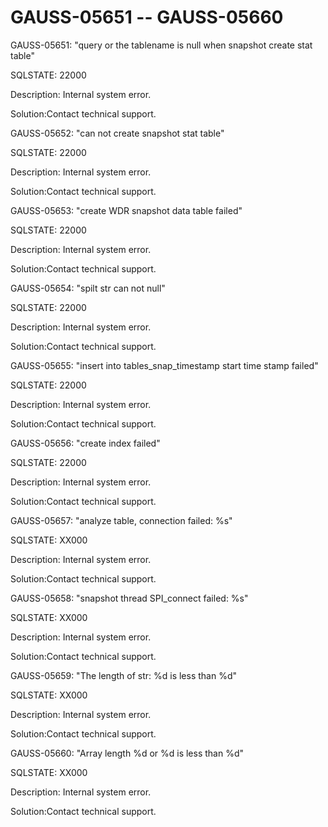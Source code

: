 # GAUSS-05651 -- GAUSS-05660<a name="EN-US_TOPIC_0302073323"></a>

GAUSS-05651: "query or the tablename is null when snapshot create stat table"

SQLSTATE: 22000

Description: Internal system error.

Solution:Contact technical support.

GAUSS-05652: "can not create snapshot stat table"

SQLSTATE: 22000

Description: Internal system error.

Solution:Contact technical support.

GAUSS-05653: "create WDR snapshot data table failed"

SQLSTATE: 22000

Description: Internal system error.

Solution:Contact technical support.

GAUSS-05654: "spilt str can not null"

SQLSTATE: 22000

Description: Internal system error.

Solution:Contact technical support.

GAUSS-05655: "insert into tables\_snap\_timestamp start time stamp failed"

SQLSTATE: 22000

Description: Internal system error.

Solution:Contact technical support.

GAUSS-05656: "create index failed"

SQLSTATE: 22000

Description: Internal system error.

Solution:Contact technical support.

GAUSS-05657: "analyze table, connection failed: %s"

SQLSTATE: XX000

Description: Internal system error.

Solution:Contact technical support.

GAUSS-05658: "snapshot thread SPI\_connect failed: %s"

SQLSTATE: XX000

Description: Internal system error.

Solution:Contact technical support.

GAUSS-05659: "The length of str: %d is less than %d"

SQLSTATE: XX000

Description: Internal system error.

Solution:Contact technical support.

GAUSS-05660: "Array length %d or %d is less than %d"

SQLSTATE: XX000

Description: Internal system error.

Solution:Contact technical support.

